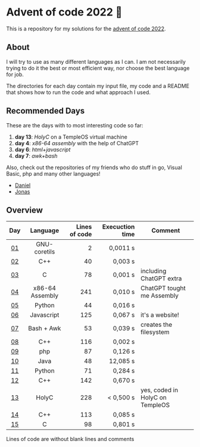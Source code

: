 # Advent of code 2022 :christmas_tree:
This is a repository for my solutions for the [advent of code 2022](https://adventofcode.com/2022).

## About
I will try to use as many different languages as I can.
I am not necessarily trying to do it the best or most efficient way, nor choose the best language for job.

The directories for each day contain my input file, my code and a README that shows how to run the code and what approach I used.

## Recommended Days
These are the days with to most interesting code so far:
1. **day 13**: *HolyC* on a TempleOS virtual machine
2. **day 4**: *x86-64 assembly* with the help of ChatGPT
3. **day 6**: *html+javascript* <!-- [check it out here](https://quintern.xyz/advent22/day6.html) -->
4. **day 7**: *awk+bash*

Also, check out the repositories of my friends who do stuff in go, Visual Basic, php and many other languages!
- [Daniel](https://git.quintern.xyz/TheShinyMelon/AOC_2022)
- [Jonas](https://github.com/JonasBordewick/advent_of_code_2022)

<!-- ## Language - Day -->
<!-- - **Awk**: day 1, 7 -->
<!-- - **Assembly, x86-64**: day 4 -->
<!-- - **Bash**: day 1, 7 -->
<!-- - **C**: day 3, 4, 15 -->
<!-- - **C++**: day 2, 8, 12, 14 -->
<!-- - **HolyC:** day 13 -->
<!-- - **Java**: day 10 -->
<!-- - **Javascript**: day 6 -->
<!-- - **php**: day 9 -->
<!-- - **Python**: day 5, 11 -->
<!-- - **VIM-Script**: day 4 -->

## Overview
<!-- table begin -->
| Day      | Language        | Lines of code | Execuction time | Comment                         |
|:---:     |:---:            | ---:          | ---:            |---                              |
| [01](01) | GNU-coretils    | 2             | 0,0011 s        |                                 |
| [02](02) | C++             | 40            | 0,003 s         |                                 |
| [03](03) | C               | 78            | 0,001 s         | including ChatGPT extra         |
| [04](04) | x86-64 Assembly | 241           | 0,010 s         | ChatGPT tought me Assembly      |
| [05](05) | Python          | 44            | 0,016 s         |                                 |
| [06](06) | Javascript      | 125           | 0,067 s         | it's a website!                 |
| [07](07) | Bash + Awk      | 53            | 0,039 s         | creates the filesystem          |
| [08](08) | C++             | 116           | 0,002 s         |                                 |
| [09](09) | php             | 87            | 0,126 s         |                                 |
| [10](10) | Java            | 48            | 12,085 s        |                                 |
| [11](11) | Python          | 71            | 0,284 s         |                                 |
| [12](12) | C++             | 142           | 0,670 s         |                                 |
| [13](13) | HolyC           | 228           | < 0,500 s       | yes, coded in HolyC on TempleOS |
| [14](14) | C++             | 113           | 0,085 s         |                                 |
| [15](15) | C               | 98            | 0,801 s         |                                 |

 Lines of code are without blank lines and comments

